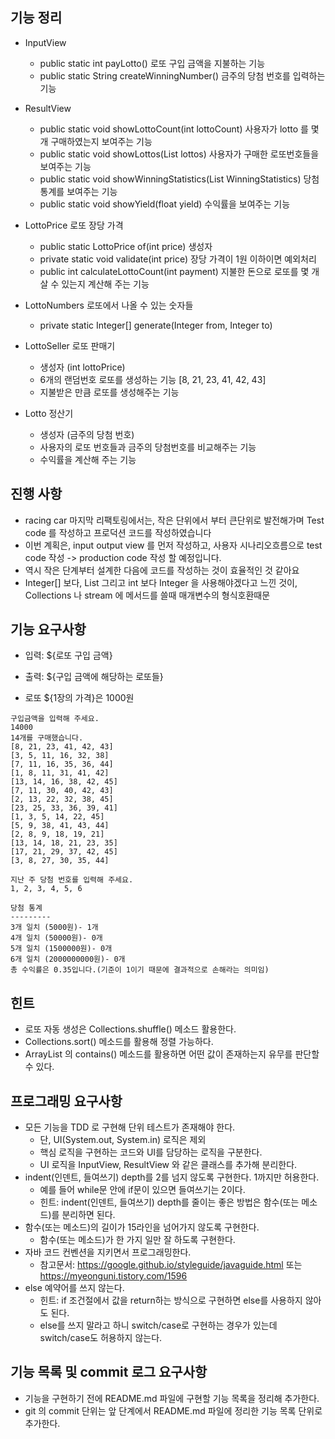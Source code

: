 ## 기능 정리
- InputView
    - public static int payLotto() 로또 구입 금액을 지불하는 기능
    - public static String createWinningNumber() 금주의 당첨 번호를 입력하는 기능
- ResultView
    - public static void showLottoCount(int lottoCount) 사용자가 lotto 를 몇개 구매하였는지 보여주는 기능
    - public static void showLottos(List<Lotto> lottos) 사용자가 구매한 로또번호들을 보여주는 기능 
    - public static void showWinningStatistics(List<WinningStatistic> WinningStatistics) 당첨 통계를 보여주는 기능
    - public static void showYield(float yield) 수익률을 보여주는 기능
- LottoPrice 로또 장당 가격
    - public static LottoPrice of(int price) 생성자
    - private static void validate(int price) 장당 가격이 1원 이하이면 예외처리
    - public int calculateLottoCount(int payment) 지불한 돈으로 로또를 몇 개 살 수 있는지 계산해 주는 기능
- LottoNumbers 로또에서 나올 수 있는 숫자들
    - private static Integer[] generate(Integer from, Integer to)
    
- LottoSeller 로또 판매기 
    - 생성자 (int lottoPrice)
    - 6개의 랜덤번호 로또를 생성하는 기능 [8, 21, 23, 41, 42, 43]
    - 지불받은 만큼 로또를 생성해주는 기능
- Lotto 정산기
    - 생성자 (금주의 당첨 번호)
    - 사용자의 로또 번호들과 금주의 당첨번호를 비교해주는 기능
    - 수익률을 계산해 주는 기능

## 진행 사항
- racing car 마지막 리팩토링에서는, 작은 단위에서 부터 큰단위로 발전해가며 Test code 를 작성하고 프로덕션 코드를 작성하였습니다
- 이번 계획은, input output view 를 먼저 작성하고, 사용자 시나리오흐름으로 test code 작성 -> production code 작성 할 예정입니다.
- 역시 작은 단계부터 설계한 다음에 코드를 작성하는 것이 효율적인 것 같아요
- Integer[] 보다, List<Integer> 그리고 int 보다 Integer 을 사용해야겠다고 느낀 것이, Collections 나 stream 에 메서드를 쓸때 매개변수의 형식호환때문

    
## 기능 요구사항
- 입력: ${로또 구입 금액} 
- 출력: ${구입 금액에 해당하는 로또들}

- 로또 ${1장의 가격}은 1000원

```
구입금액을 입력해 주세요.
14000
14개를 구매했습니다.
[8, 21, 23, 41, 42, 43]
[3, 5, 11, 16, 32, 38]
[7, 11, 16, 35, 36, 44]
[1, 8, 11, 31, 41, 42]
[13, 14, 16, 38, 42, 45]
[7, 11, 30, 40, 42, 43]
[2, 13, 22, 32, 38, 45]
[23, 25, 33, 36, 39, 41]
[1, 3, 5, 14, 22, 45]
[5, 9, 38, 41, 43, 44]
[2, 8, 9, 18, 19, 21]
[13, 14, 18, 21, 23, 35]
[17, 21, 29, 37, 42, 45]
[3, 8, 27, 30, 35, 44]

지난 주 당첨 번호를 입력해 주세요.
1, 2, 3, 4, 5, 6

당첨 통계
---------
3개 일치 (5000원)- 1개
4개 일치 (50000원)- 0개
5개 일치 (1500000원)- 0개
6개 일치 (2000000000원)- 0개
총 수익률은 0.35입니다.(기준이 1이기 때문에 결과적으로 손해라는 의미임)
```

## 힌트
- 로또 자동 생성은 Collections.shuffle() 메소드 활용한다.
- Collections.sort() 메소드를 활용해 정렬 가능하다.
- ArrayList 의 contains() 메소드를 활용하면 어떤 값이 존재하는지 유무를 판단할 수 있다.

## 프로그래밍 요구사항
- 모든 기능을 TDD 로 구현해 단위 테스트가 존재해야 한다. 
    - 단, UI(System.out, System.in) 로직은 제외
    - 핵심 로직을 구현하는 코드와 UI를 담당하는 로직을 구분한다.
    - UI 로직을 InputView, ResultView 와 같은 클래스를 추가해 분리한다.
- indent(인덴트, 들여쓰기) depth를 2를 넘지 않도록 구현한다. 1까지만 허용한다.
    - 예를 들어 while문 안에 if문이 있으면 들여쓰기는 2이다.
    - 힌트: indent(인덴트, 들여쓰기) depth를 줄이는 좋은 방법은 함수(또는 메소드)를 분리하면 된다.
- 함수(또는 메소드)의 길이가 15라인을 넘어가지 않도록 구현한다.
    - 함수(또는 메소드)가 한 가지 일만 잘 하도록 구현한다.
- 자바 코드 컨벤션을 지키면서 프로그래밍한다.
    - 참고문서: https://google.github.io/styleguide/javaguide.html 또는 https://myeonguni.tistory.com/1596
- else 예약어를 쓰지 않는다.
    - 힌트: if 조건절에서 값을 return하는 방식으로 구현하면 else를 사용하지 않아도 된다.
    - else를 쓰지 말라고 하니 switch/case로 구현하는 경우가 있는데 switch/case도 허용하지 않는다.
    
## 기능 목록 및 commit 로그 요구사항
- 기능을 구현하기 전에 README.md 파일에 구현할 기능 목록을 정리해 추가한다.
- git 의 commit 단위는 앞 단계에서 README.md 파일에 정리한 기능 목록 단위로 추가한다.
